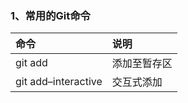 ### 1、常用的Git命令

| 命令 | 说明 |
| :--- | :--- |
| git add | 添加至暂存区 |
| git add–interactive | 交互式添加 |

   

